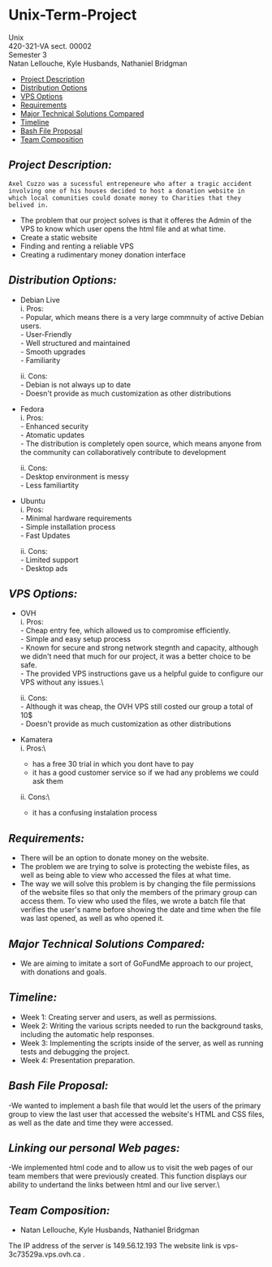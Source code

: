 # Unix-Term-Project
Unix\
420-321-VA  sect. 00002\
Semester 3\
Natan Lellouche, Kyle Husbands, Nathaniel Bridgman

- [Project Description](#project-description)
- [Distribution Options](#distribution-options)
- [VPS Options](#vps-options)
- [Requirements](#requirements)
- [Major Technical Solutions Compared](#major-technical-solutions-compared)
- [Timeline](#timeline)
- [Bash File Proposal](#bash-file-proposal)
- [Team Composition](#team-composition)

## *Project Description:*
    Axel Cuzzo was a sucessful entrepeneure who after a tragic accident involving one of his houses decided to host a donation website in which local comunities could donate money to Charities that they belived in.  
  - The problem that our project solves is that it offeres the Admin of the VPS to know which user opens the html file and at what time.    
  -	Create a static website
  -	Finding and renting a reliable VPS
  -	Creating a rudimentary money donation interface 
 
## *Distribution Options:*
  
  -	Debian Live\
      i.	Pros:\
        - Popular, which means there is a very large commnuity of active Debian users.\
        - User-Friendly\
        - Well structured and maintained\
        - Smooth upgrades\
        - Familiarity
        
      ii.	Cons:\
        - Debian is not always up to date\
        - Doesn't provide as much customization as other distributions

  -	Fedora\
      i.	Pros:\
        - Enhanced security\
        - Atomatic updates\
        - The distribution is completely open source, which means anyone from the community can collaboratively contribute to development
      
      ii.	Cons:\
        - Desktop environment is messy\
        - Less familiartity
  - Ubuntu\
      i.  Pros:\
        - Minimal hardware requirements\
        - Simple installation process\
        - Fast Updates
        
      ii. Cons:\
        - Limited support\
        - Desktop ads
## *VPS Options:*
 -	OVH\
      i.	Pros:\
        - Cheap entry fee, which allowed us to compromise efficiently.\
        - Simple and easy setup process\
        - Known for secure and strong network stegnth and capacity, 
          although we didn't need that much for our project, it was a better choice to be safe.\
        - The provided VPS instructions gave us a helpful guide to configure our VPS without any issues.\
        
      ii.	Cons:\
        - Although it was cheap, the OVH VPS still costed our group a total of 10$\
        - Doesn't provide as much customization as other distributions

  -	Kamatera\
      i.	Pros:\
      - has a free 30 trial in which you dont have to pay
      - it has a good customer service so if we had any problems we could ask them
      
      ii.	Cons:\
      - it has a confusing instalation process 
      

## *Requirements:*
  -	There will be an option to donate money on the website.
  -	The problem we are trying to solve is protecting the webiste files, as well as being able to view who accessed the files at what time.
  -	The way we will solve this problem is by changing the file permissions of the website files so that only the members of the primary group can access them. To view     who used the files, we wrote a batch file that verifies the user's name before showing the date and time when the file was last opened, as well as who opened it.               

## *Major Technical Solutions Compared:*
  -	We are aiming to imitate a sort of GoFundMe approach to our project, with donations and goals.

## *Timeline:*
  -	Week 1: Creating server and users, as well as permissions.
  -	Week 2: Writing the various scripts needed to run the background tasks, including the automatic help responses.
  -	Week 3: Implementing the scripts inside of the server, as well as running tests and debugging the project.
  -	Week 4: Presentation preparation.

## *Bash File Proposal:*
-We wanted to implement a bash file that would let the users of the primary group to view the last user that accessed the website's HTML and CSS files, as well as the date and time they were accessed.

## *Linking our personal Web pages:*
-We implemented html code and to allow us to visit the web pages of our team members that were previously created. This function displays our ability to undertand the links between html and our live server.\

## *Team Composition:*
  -	Natan Lellouche, Kyle Husbands, Nathaniel Bridgman

The IP address of the server is 149.56.12.193
The website link is vps-3c73529a.vps.ovh.ca .
